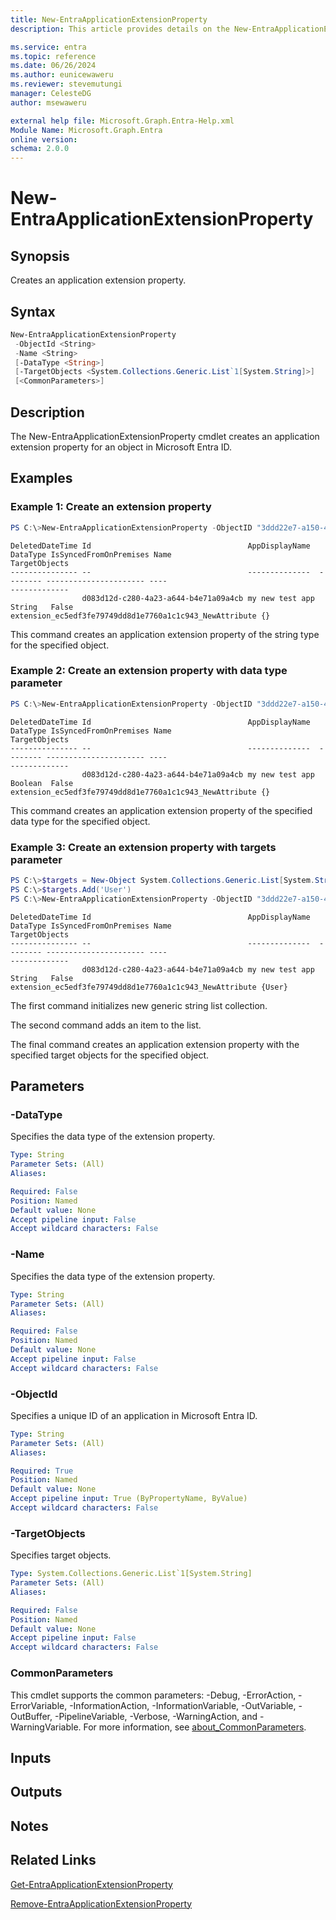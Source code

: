 ```yaml
---
title: New-EntraApplicationExtensionProperty
description: This article provides details on the New-EntraApplicationExtensionProperty command.

ms.service: entra
ms.topic: reference
ms.date: 06/26/2024
ms.author: eunicewaweru
ms.reviewer: stevemutungi
manager: CelesteDG
author: msewaweru

external help file: Microsoft.Graph.Entra-Help.xml
Module Name: Microsoft.Graph.Entra
online version:
schema: 2.0.0
---
```


# New-EntraApplicationExtensionProperty

## Synopsis
Creates an application extension property.

## Syntax

```powershell
New-EntraApplicationExtensionProperty 
 -ObjectId <String> 
 -Name <String>
 [-DataType <String>]     
 [-TargetObjects <System.Collections.Generic.List`1[System.String]>] 
 [<CommonParameters>]
```

## Description
The New-EntraApplicationExtensionProperty cmdlet creates an application extension property for an object in Microsoft Entra ID.

## Examples

### Example 1: Create an extension property
```powershell
PS C:\>New-EntraApplicationExtensionProperty -ObjectID "3ddd22e7-a150-4bb3-b100-e410dea1cb84" -Name "NewAttribute"
```

```output
DeletedDateTime Id                                   AppDisplayName  DataType IsSyncedFromOnPremises Name                                                    TargetObjects
--------------- --                                   --------------  -------- ---------------------- ----                                                    -------------
                d083d12d-c280-4a23-a644-b4e71a09a4cb my new test app String   False                  extension_ec5edf3fe79749dd8d1e7760a1c1c943_NewAttribute {}
```

This command creates an application extension property of the string type for the specified object.

### Example 2: Create an extension property with data type parameter
```powershell
PS C:\>New-EntraApplicationExtensionProperty -ObjectID "3ddd22e7-a150-4bb3-b100-e410dea1cb84" -Name "NewAttribute" -DataType "boolean"
```

```output
DeletedDateTime Id                                   AppDisplayName  DataType IsSyncedFromOnPremises Name                                                    TargetObjects
--------------- --                                   --------------  -------- ---------------------- ----                                                    -------------
                d083d12d-c280-4a23-a644-b4e71a09a4cb my new test app Boolean  False                  extension_ec5edf3fe79749dd8d1e7760a1c1c943_NewAttribute {}
```

This command creates an application extension property of the specified data type for the specified object.

### Example 3: Create an extension property with targets parameter
```powershell
PS C:\>$targets = New-Object System.Collections.Generic.List[System.String]
PS C:\>$targets.Add('User')
PS C:\>New-EntraApplicationExtensionProperty -ObjectID "3ddd22e7-a150-4bb3-b100-e410dea1cb84" -Name "NewAttribute" -TargetObjects $targets
```

```output
DeletedDateTime Id                                   AppDisplayName  DataType IsSyncedFromOnPremises Name                                                    TargetObjects
--------------- --                                   --------------  -------- ---------------------- ----                                                    -------------
                d083d12d-c280-4a23-a644-b4e71a09a4cb my new test app String   False                  extension_ec5edf3fe79749dd8d1e7760a1c1c943_NewAttribute {User}
```

The first command initializes new generic string list collection.  

The second command adds an item to the list.  

The final command creates an application extension property with the specified target objects for the specified object.

## Parameters

### -DataType
Specifies the data type of the extension property.

```yaml
Type: String
Parameter Sets: (All)
Aliases:

Required: False
Position: Named
Default value: None
Accept pipeline input: False
Accept wildcard characters: False
```

### -Name
Specifies the data type of the extension property.

```yaml
Type: String
Parameter Sets: (All)
Aliases:

Required: False
Position: Named
Default value: None
Accept pipeline input: False
Accept wildcard characters: False
```

### -ObjectId
Specifies a unique ID of an application in Microsoft Entra ID.

```yaml
Type: String
Parameter Sets: (All)
Aliases:

Required: True
Position: Named
Default value: None
Accept pipeline input: True (ByPropertyName, ByValue)
Accept wildcard characters: False
```

### -TargetObjects
Specifies target objects.

```yaml
Type: System.Collections.Generic.List`1[System.String]
Parameter Sets: (All)
Aliases:

Required: False
Position: Named
Default value: None
Accept pipeline input: False
Accept wildcard characters: False
```

### CommonParameters
This cmdlet supports the common parameters: -Debug, -ErrorAction, -ErrorVariable, -InformationAction, -InformationVariable, -OutVariable, -OutBuffer, -PipelineVariable, -Verbose, -WarningAction, and -WarningVariable. For more information, see [about_CommonParameters](https://go.microsoft.com/fwlink/?LinkID=113216).

## Inputs

## Outputs

## Notes

## Related Links

[Get-EntraApplicationExtensionProperty](Get-EntraApplicationExtensionProperty.md)

[Remove-EntraApplicationExtensionProperty](Remove-EntraApplicationExtensionProperty.md)

